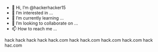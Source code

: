 - 👋 Hi, I’m @hackerhacker15
- 👀 I’m interested in ...
- 🌱 I’m currently learning ...
- 💞️ I’m looking to collaborate on ...
- 📫 How to reach me ...

<!---
hackerhacker15/hackerhacker15 is a ✨ special ✨ repository because its `README.md` (this file) appears on your GitHub profile.
You can click the Preview link to take a look at your changes.
--->
hack
hack
hack
hack
hack.com
hack
hack.com
hack.com
hack.com
hack
hac.com
